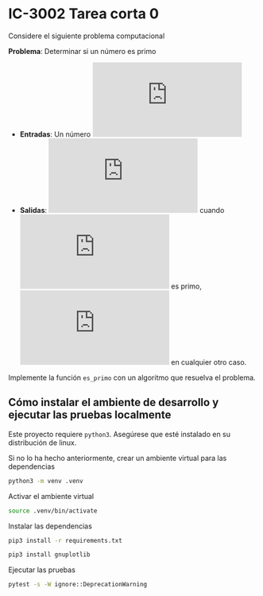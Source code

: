 # IC-3002 Tarea corta 0

Considere el siguiente problema computacional

**Problema**: Determinar si un número es primo
* **Entradas**: Un número ![n perteneciente a los naturales](https://latex.codecogs.com/png.latex?n%20%5Cin%20%5Cmathbb%7BN%7D)
* **Salidas**: ![Si](https://latex.codecogs.com/png.latex?Si) cuando ![n](https://latex.codecogs.com/png.latex?n) es primo, ![No](https://latex.codecogs.com/png.latex?No) en cualquier otro caso.

Implemente la función `es_primo` con un algoritmo que resuelva el problema.

## Cómo instalar el ambiente de desarrollo y ejecutar las pruebas localmente

Este proyecto requiere `python3`. Asegúrese que esté instalado en su distribución de linux.

Si no lo ha hecho anteriormente, crear un ambiente virtual para las dependencias

```bash
python3 -m venv .venv
```

Activar el ambiente virtual

```bash
source .venv/bin/activate
```

Instalar las dependencias

```bash
pip3 install -r requirements.txt
```

```bash
pip3 install gnuplotlib
```

Ejecutar las pruebas

```bash
pytest -s -W ignore::DeprecationWarning
```
